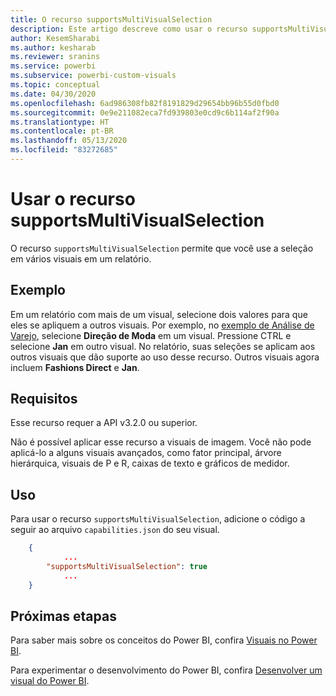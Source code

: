```yaml
---
title: O recurso supportsMultiVisualSelection
description: Este artigo descreve como usar o recurso supportsMultiVisualSelection em visuais do Power BI e seus requisitos.
author: KesemSharabi
ms.author: kesharab
ms.reviewer: sranins
ms.service: powerbi
ms.subservice: powerbi-custom-visuals
ms.topic: conceptual
ms.date: 04/30/2020
ms.openlocfilehash: 6ad986308fb82f8191829d29654bb96b55d0fbd0
ms.sourcegitcommit: 0e9e211082eca7fd939803e0cd9c6b114af2f90a
ms.translationtype: HT
ms.contentlocale: pt-BR
ms.lasthandoff: 05/13/2020
ms.locfileid: "83272685"
---
```

# <a name="use-the-supportsmultivisualselection-feature"></a>Usar o recurso supportsMultiVisualSelection

O recurso `supportsMultiVisualSelection` permite que você use a seleção em vários visuais em um relatório.

## <a name="example"></a>Exemplo

Em um relatório com mais de um visual, selecione dois valores para que eles se apliquem a outros visuais. Por exemplo, no [exemplo de Análise de Varejo](../../create-reports/sample-retail-analysis.md), selecione **Direção de Moda** em um visual. Pressione CTRL e selecione **Jan** em outro visual. No relatório, suas seleções se aplicam aos outros visuais que dão suporte ao uso desse recurso. Outros visuais agora incluem **Fashions Direct** e **Jan**.

## <a name="requirements"></a>Requisitos

Esse recurso requer a API v3.2.0 ou superior.

Não é possível aplicar esse recurso a visuais de imagem. Você não pode aplicá-lo a alguns visuais avançados, como fator principal, árvore hierárquica, visuais de P e R, caixas de texto e gráficos de medidor.

## <a name="usage"></a>Uso

Para usar o recurso `supportsMultiVisualSelection`, adicione o código a seguir ao arquivo `capabilities.json` do seu visual.

```json
    {   
            ...
        "supportsMultiVisualSelection": true
            ...
    }
```

## <a name="next-steps"></a>Próximas etapas

Para saber mais sobre os conceitos do Power BI, confira [Visuais no Power BI](power-bi-visuals-concept.md).

Para experimentar o desenvolvimento do Power BI, confira [Desenvolver um visual do Power BI](custom-visual-develop-tutorial.md).
